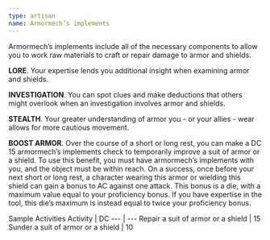 ```yaml
---
type: artisan
name: Armormech’s implements
---
```

Armormech’s implements include all of the necessary components to allow you to work raw materials to craft or repair damage to armor and shields.

__LORE__. 
Your expertise lends you additional insight when examining armor and shields.

__INVESTIGATION__. 
You can spot clues and make deductions that others might overlook when an investigation involves armor and shields.

__STEALTH__. 
Your greater understanding of armor you - or your allies - wear allows for more cautious movement.

__BOOST ARMOR__. 
Over the course of a short or long rest, you can make a DC 15 armormech’s implements check to temporarily improve a suit of armor or a shield. To use this benefit, you must have armormech’s implements with you, and the object must be within reach. On a success, once before your next short or long rest, a character wearing this armor or wielding this shield can gain a bonus to AC against one attack. This bonus is a die, with a maximum value equal to your proficiency bonus. If you have expertise in the tool, this die’s maximum is instead equal to twice your proficiency bonus.

Sample Activities
Activity | DC
--- | ---
Repair a suit of armor or a shield | 15
Sunder a suit of armor or a shield | 10
